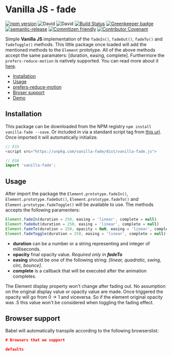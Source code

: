 # Vanilla JS - fade

[![npm version](https://badge.fury.io/js/vanilla-fade.svg)](https://badge.fury.io/js/vanilla-fade) ![David](https://img.shields.io/david/dev/matteobad/vanilla-fade.svg) ![David](https://img.shields.io/david/matteobad/vanilla-fade.svg) [![Build Status](https://travis-ci.org/matteobad/vanilla-fade.svg?branch=master)](https://travis-ci.org/matteobad/vanilla-fade/) [![Greenkeeper badge](https://badges.greenkeeper.io/matteobad/vanilla-fade.svg)](https://greenkeeper.io/) [![semantic-release](https://img.shields.io/badge/%20%20%F0%9F%93%A6%F0%9F%9A%80-semantic--release-e10079.svg)](https://github.com/semantic-release/semantic-release) [![Commitizen friendly](https://img.shields.io/badge/commitizen-friendly-brightgreen.svg)](http://commitizen.github.io/cz-cli/) [![Contributor Covenant](https://img.shields.io/badge/Contributor%20Covenant-v1.4%20adopted-ff69b4.svg)](code-of-conduct.md)

Simple **Vanilla JS** implementation of the `fadeIn()`, `fadeOut()`, `fadeTo()` and `fadeToggle()` methods. This little package once loaded will add the mentioned methods to the `Element` prototype. All of the above methods accept the same paramaters: [duration, easing, complete]. Furthermore the `prefers-reduce-motion` is natively supported. You can read more about it [here](https://developers.google.com/web/updates/2019/03/prefers-reduced-motion).

* [Installation](#installation)
* [Usage](#usage)
* [prefers-reduce-motion](https://developers.google.com/web/updates/2019/03/prefers-reduced-motion)
* [Broser support](#browser-support)
* [Demo](https://matteobad.github.io/vanilla-fade)

## Installation

This package can be downloaded from the NPM registry `npm install vanilla-fade --save`. Or included in via a standard script tag from [this url](https://unpkg.com/vanilla-fade/dist/vanilla-fade.js). Once imported it will automatically initialize.

```javascript
// ES5
<script src="https://unpkg.com/vanilla-fade/dist/vanilla-fade.js">

// ES6
import 'vanilla-fade';
```

## Usage

After import the package the `Element.prototype.fadeIn()`, `Element.prototype.fadeOut()`, `Element.prototype.fadeTo()` and `Element.prototype.fadeToggle()` will be available to use. The methods accepts the following paramenters:

```javascript
Element.fadeIn(duration = 250, easing = 'linear', complete = null)
Element.fadeOut(duration = 250, easing = 'linear', complete = null)
Element.fadeTo(duration = 250, opacity = NaN, easing = 'linear', complete = null)
Element.fadeToggle(duration = 250, easing = 'linear', complete = null)
```

* **duration** can be a number or a string representing and integer of milliseconds.
* **opacity** final opacity value. _Required only in **fadeTo**_
* **easing** should be one of the following string: _[linear, quadratic, swing, circ, bounce]_.
* **complete** is a callback that will be executed after the animation completes.

The Element display property won't change after fading out. No assumption on the original display value or opacity value are made. Once triggered the opacity will go from 0 -> 1 and viceversa. So if the element original opacity was .5 this value won't be considered when toggling the fading effect.

## Browser support

Babel will automatically transpile according to the following browserslist:

```json
# Browsers that we support

defaults
```
